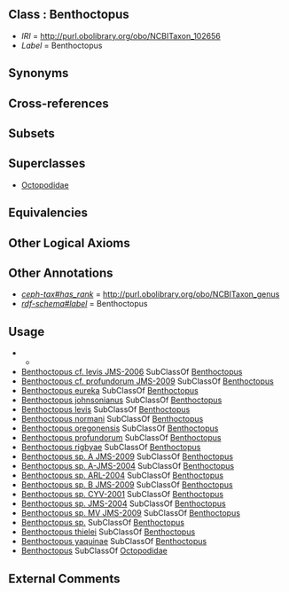 
## Class : Benthoctopus

 * *IRI* = http://purl.obolibrary.org/obo/NCBITaxon_102656
 * *Label* = Benthoctopus

## Synonyms


## Cross-references


## Subsets


## Superclasses

 * [Octopodidae](../../NCBITaxon/47/NCBITaxon_6647.md)

## Equivalencies


## Other Logical Axioms


## Other Annotations

 * *[ceph-tax#has_rank](../../ceph-tax#has/nk/ceph-tax#has_rank.md)* = http://purl.obolibrary.org/obo/NCBITaxon_genus
 * *[rdf-schema#label](../../el/rdf-schema#label.md)* = Benthoctopus

## Usage

 * -
 * [Benthoctopus cf. levis JMS-2006](../../NCBITaxon/44/NCBITaxon_408744.md) SubClassOf [Benthoctopus](../../NCBITaxon/56/NCBITaxon_102656.md)
 * [Benthoctopus cf. profundorum JMS-2009](../../NCBITaxon/27/NCBITaxon_647927.md) SubClassOf [Benthoctopus](../../NCBITaxon/56/NCBITaxon_102656.md)
 * [Benthoctopus eureka](../../NCBITaxon/42/NCBITaxon_408742.md) SubClassOf [Benthoctopus](../../NCBITaxon/56/NCBITaxon_102656.md)
 * [Benthoctopus johnsonianus](../../NCBITaxon/49/NCBITaxon_408749.md) SubClassOf [Benthoctopus](../../NCBITaxon/56/NCBITaxon_102656.md)
 * [Benthoctopus levis](../../NCBITaxon/52/NCBITaxon_408752.md) SubClassOf [Benthoctopus](../../NCBITaxon/56/NCBITaxon_102656.md)
 * [Benthoctopus normani](../../NCBITaxon/45/NCBITaxon_408745.md) SubClassOf [Benthoctopus](../../NCBITaxon/56/NCBITaxon_102656.md)
 * [Benthoctopus oregonensis](../../NCBITaxon/29/NCBITaxon_647929.md) SubClassOf [Benthoctopus](../../NCBITaxon/56/NCBITaxon_102656.md)
 * [Benthoctopus profundorum](../../NCBITaxon/28/NCBITaxon_647928.md) SubClassOf [Benthoctopus](../../NCBITaxon/56/NCBITaxon_102656.md)
 * [Benthoctopus rigbyae](../../NCBITaxon/51/NCBITaxon_632851.md) SubClassOf [Benthoctopus](../../NCBITaxon/56/NCBITaxon_102656.md)
 * [Benthoctopus sp. A JMS-2009](../../NCBITaxon/24/NCBITaxon_647924.md) SubClassOf [Benthoctopus](../../NCBITaxon/56/NCBITaxon_102656.md)
 * [Benthoctopus sp. A-JMS-2004](../../NCBITaxon/65/NCBITaxon_267065.md) SubClassOf [Benthoctopus](../../NCBITaxon/56/NCBITaxon_102656.md)
 * [Benthoctopus sp. ARL-2004](../../NCBITaxon/41/NCBITaxon_283041.md) SubClassOf [Benthoctopus](../../NCBITaxon/56/NCBITaxon_102656.md)
 * [Benthoctopus sp. B JMS-2009](../../NCBITaxon/25/NCBITaxon_647925.md) SubClassOf [Benthoctopus](../../NCBITaxon/56/NCBITaxon_102656.md)
 * [Benthoctopus sp. CYV-2001](../../NCBITaxon/42/NCBITaxon_168642.md) SubClassOf [Benthoctopus](../../NCBITaxon/56/NCBITaxon_102656.md)
 * [Benthoctopus sp. JMS-2004](../../NCBITaxon/91/NCBITaxon_279091.md) SubClassOf [Benthoctopus](../../NCBITaxon/56/NCBITaxon_102656.md)
 * [Benthoctopus sp. MV JMS-2009](../../NCBITaxon/26/NCBITaxon_647926.md) SubClassOf [Benthoctopus](../../NCBITaxon/56/NCBITaxon_102656.md)
 * [Benthoctopus sp.](../../NCBITaxon/57/NCBITaxon_102657.md) SubClassOf [Benthoctopus](../../NCBITaxon/56/NCBITaxon_102656.md)
 * [Benthoctopus thielei](../../NCBITaxon/52/NCBITaxon_632852.md) SubClassOf [Benthoctopus](../../NCBITaxon/56/NCBITaxon_102656.md)
 * [Benthoctopus yaquinae](../../NCBITaxon/37/NCBITaxon_211837.md) SubClassOf [Benthoctopus](../../NCBITaxon/56/NCBITaxon_102656.md)
 * [Benthoctopus](../../NCBITaxon/56/NCBITaxon_102656.md) SubClassOf [Octopodidae](../../NCBITaxon/47/NCBITaxon_6647.md)

## External Comments

